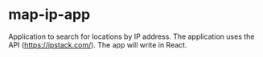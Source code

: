 # map-ip-app

Application to search for locations by IP address. The application uses the API (https://ipstack.com/). The app will write in React.
